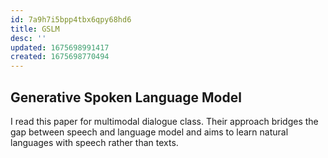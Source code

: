 ```yaml
---
id: 7a9h7i5bpp4tbx6qpy68hd6
title: GSLM
desc: ''
updated: 1675698991417
created: 1675698770494
---
```


## Generative Spoken Language Model

I read this paper for multimodal dialogue class. Their approach bridges the gap between speech and language model and aims to learn natural languages with speech rather than texts. 